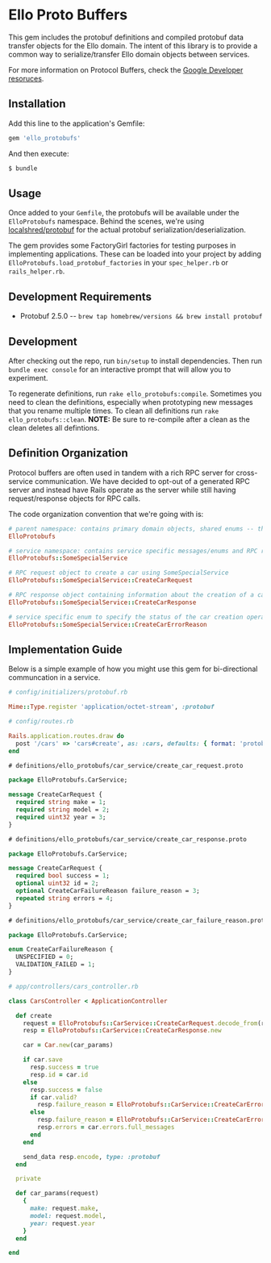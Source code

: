 # Ello Proto Buffers

This gem includes the protobuf definitions and compiled protobuf data
transfer objects for the Ello domain.  The intent of this library
is to provide a common way to serialize/transfer Ello domain
objects between services.

For more information on Protocol Buffers, check the [Google Developer
resoruces](https://developers.google.com/protocol-buffers/).

## Installation

Add this line to the application's Gemfile:

```ruby
gem 'ello_protobufs'
```

And then execute:

```bash
$ bundle
```

## Usage

Once added to your `Gemfile`, the protobufs will be available under
the `ElloProtobufs` namespace.  Behind the scenes, we're using
[localshred/protobuf](https://github.com/localshred/protobuf) for
the actual protobuf serialization/deserialization.

The gem provides some FactoryGirl factories for testing purposes in
implementing applications.  These can be loaded into your project by
adding `ElloProtobufs.load_protobuf_factories` in your `spec_helper.rb`
or `rails_helper.rb`.

## Development Requirements

- Protobuf 2.5.0 -- `brew tap homebrew/versions && brew install protobuf`

## Development

After checking out the repo, run `bin/setup` to install dependencies.
Then run `bundle exec console` for an interactive prompt that will allow
you to experiment.

To regenerate definitions, run `rake ello_protobufs:compile`.  Sometimes
you need to clean the definitions, especially when prototyping new
messages that you rename multiple times.  To clean all definitions run
`rake ello_protobufs::clean`.  **NOTE:** Be sure to re-compile after a
clean as the clean deletes all defintions.

## Definition Organization

Protocol buffers are often used in tandem with a rich RPC server for
cross-service communication.  We have decided to opt-out of a generated
RPC server and instead have Rails operate as the server while still
having request/response objects for RPC calls.

The code organization convention that we're going with is:

```ruby
# parent namespace: contains primary domain objects, shared enums -- things used by multiple services
ElloProtobufs

# service namespace: contains service specific messages/enums and RPC request/response objects
ElloProtobufs::SomeSpecialService

# RPC request object to create a car using SomeSpecialService
ElloProtobufs::SomeSpecialService::CreateCarRequest

# RPC response object containing information about the creation of a car using SomeSpecialService
ElloProtobufs::SomeSpecialService::CreateCarResponse

# service specific enum to specify the status of the car creation operation -- NOTE: this is preferable to text error messages as it's more discrete and doesn't require parsing
ElloProtobufs::SomeSpecialService::CreateCarErrorReason
```

## Implementation Guide

Below is a simple example of how you might use this gem for
bi-directional communcation in a service.

```ruby
# config/initializers/protobuf.rb

Mime::Type.register 'application/octet-stream', :protobuf
```

```ruby
# config/routes.rb

Rails.application.routes.draw do
  post '/cars' => 'cars#create', as: :cars, defaults: { format: 'protobuf' }
end
```

```protobuf
# definitions/ello_protobufs/car_service/create_car_request.proto

package ElloProtobufs.CarService;

message CreateCarRequest {
  required string make = 1;
  required string model = 2;
  required uint32 year = 3;
}
```

```protobuf
# definitions/ello_protobufs/car_service/create_car_response.proto

package ElloProtobufs.CarService;

message CreateCarRequest {
  required bool success = 1;
  optional uint32 id = 2;
  optional CreateCarFailureReason failure_reason = 3;
  repeated string errors = 4;
}
```

```protobuf
# definitions/ello_protobufs/car_service/create_car_failure_reason.proto

package ElloProtobufs.CarService;

enum CreateCarFailureReason {
  UNSPECIFIED = 0;
  VALIDATION_FAILED = 1;
}
```

```ruby
# app/controllers/cars_controller.rb

class CarsController < ApplicationController

  def create
    request = ElloProtobufs::CarService::CreateCarRequest.decode_from(request.body)
    resp = ElloProtobufs::CarService::CreateCarResponse.new

    car = Car.new(car_params)

    if car.save
      resp.success = true
      resp.id = car.id
    else
      resp.success = false
      if car.valid?
        resp.failure_reason = ElloProtobufs::CarService::CreateCarErrorReason::UNSPECIFIED
      else
        resp.failure_reason = ElloProtobufs::CarService::CreateCarErrorReason::VALIDATION_FAILED
        resp.errors = car.errors.full_messages
      end
    end

    send_data resp.encode, type: :protobuf
  end

  private

  def car_params(request)
    {
      make: request.make,
      model: request.model,
      year: request.year
    }
  end

end
```
